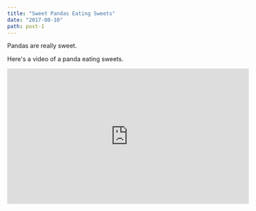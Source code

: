 ```yaml
---
title: "Sweet Pandas Eating Sweets"
date: "2017-08-10"
path: post-1
---
```


Pandas are really sweet.

Here's a video of a panda eating sweets.

<iframe width="560" height="315" src="https://www.youtube.com/embed/4n0xNbfJLR8" frameborder="0" allowfullscreen></iframe>